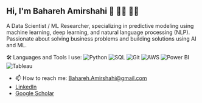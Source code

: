 ## Hi, I'm Bahareh Amirshahi 👋 👩‍💻 👩‍🎓 

A Data Scientist / ML Researcher, specializing in predictive modeling using machine learning, deep learning, and natural language processing (NLP). Passionate about solving business problems and building solutions using AI and ML.

🛠️ Languages and Tools I use:
![Python](https://img.shields.io/badge/Python-3776AB?style=for-the-badge&logo=python&logoColor=white)
![SQL](https://img.shields.io/badge/SQL-00000F?style=for-the-badge&logo=sql&logoColor=white)
![Git](https://img.shields.io/badge/Git-F05032?style=for-the-badge&logo=git&logoColor=white)
![AWS](https://img.shields.io/badge/AWS-232F3E?style=for-the-badge&logo=amazon-aws&logoColor=white)
![Power BI](https://img.shields.io/badge/PowerBI-F2C811?style=for-the-badge&logo=powerbi&logoColor=black)
![Tableau](https://img.shields.io/badge/Tableau-E97627?style=for-the-badge&logo=tableau&logoColor=white)

- 📫 How to reach me: Bahareh.Amirshahi@gmail.com
- [LinkedIn](https://www.linkedin.com/in/bahareh-amirshahi/) 
- [Google Scholar](https://scholar.google.com/citations?user=iaHNBysAAAAJ&hl=en&oi=ao)
